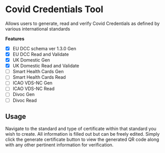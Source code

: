 # Covid Credentials Tool

Allows users to generate, read and verify Covid Credentials as defined by various international standards

**Features**

- [x] EU DCC schema ver 1.3.0 Gen
- [x] EU DCC Read and Validate
- [x] UK Domestic Gen
- [x] UK Domestic Read and Validate
- [ ] Smart Health Cards Gen
- [ ] Smart Health Cards Read
- [ ] ICAO VDS-NC Gen
- [ ] ICAO VDS-NC Read
- [ ] Divoc Gen
- [ ] Divoc Read

## Usage

Navigate to the standard and type of certificate within that standard you wish to create. All information is filled out but can be freely edited. Simply click the generate certificate button to view the generated QR code along with any other pertinent information for verification.
